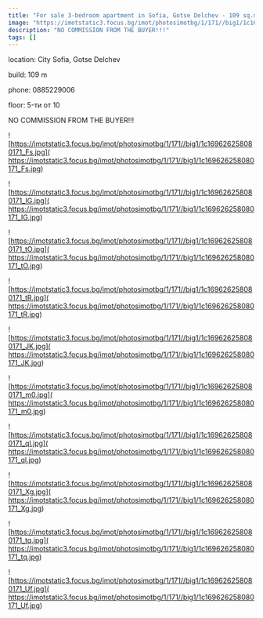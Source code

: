```yaml
---
title: "For sale 3-bedroom apartment in Sofia, Gotse Delchev - 109 sq.m / 260,840 EUR :: imot.bg Ad"
image: "https://imotstatic3.focus.bg/imot/photosimotbg/1/171//big1/1c169626258080171_QK.jpg"
description: "NO COMMISSION FROM THE BUYER!!!"
tags: []
---
```


location: City Sofia, Gotse Delchev

build: 109 m

phone: 0885229006

floor: 5-ти от 10

NO COMMISSION FROM THE BUYER!!!


![https://imotstatic3.focus.bg/imot/photosimotbg/1/171//big1/1c169626258080171_Fs.jpg]( https://imotstatic3.focus.bg/imot/photosimotbg/1/171//big1/1c169626258080171_Fs.jpg)


![https://imotstatic3.focus.bg/imot/photosimotbg/1/171//big1/1c169626258080171_IG.jpg]( https://imotstatic3.focus.bg/imot/photosimotbg/1/171//big1/1c169626258080171_IG.jpg)


![https://imotstatic3.focus.bg/imot/photosimotbg/1/171//big1/1c169626258080171_tO.jpg]( https://imotstatic3.focus.bg/imot/photosimotbg/1/171//big1/1c169626258080171_tO.jpg)


![https://imotstatic3.focus.bg/imot/photosimotbg/1/171//big1/1c169626258080171_tR.jpg]( https://imotstatic3.focus.bg/imot/photosimotbg/1/171//big1/1c169626258080171_tR.jpg)


![https://imotstatic3.focus.bg/imot/photosimotbg/1/171//big1/1c169626258080171_JK.jpg]( https://imotstatic3.focus.bg/imot/photosimotbg/1/171//big1/1c169626258080171_JK.jpg)


![https://imotstatic3.focus.bg/imot/photosimotbg/1/171//big1/1c169626258080171_m0.jpg]( https://imotstatic3.focus.bg/imot/photosimotbg/1/171//big1/1c169626258080171_m0.jpg)


![https://imotstatic3.focus.bg/imot/photosimotbg/1/171//big1/1c169626258080171_ql.jpg]( https://imotstatic3.focus.bg/imot/photosimotbg/1/171//big1/1c169626258080171_ql.jpg)


![https://imotstatic3.focus.bg/imot/photosimotbg/1/171//big1/1c169626258080171_Xg.jpg]( https://imotstatic3.focus.bg/imot/photosimotbg/1/171//big1/1c169626258080171_Xg.jpg)


![https://imotstatic3.focus.bg/imot/photosimotbg/1/171//big1/1c169626258080171_tq.jpg]( https://imotstatic3.focus.bg/imot/photosimotbg/1/171//big1/1c169626258080171_tq.jpg)


![https://imotstatic3.focus.bg/imot/photosimotbg/1/171//big1/1c169626258080171_Uf.jpg]( https://imotstatic3.focus.bg/imot/photosimotbg/1/171//big1/1c169626258080171_Uf.jpg)



